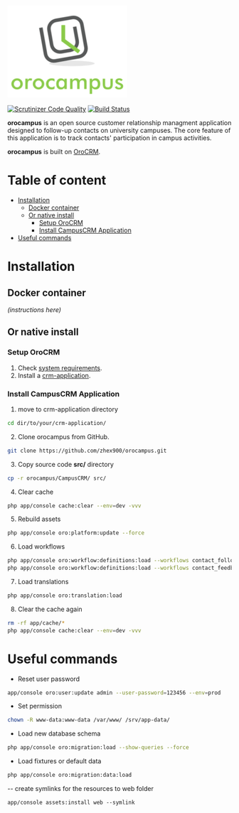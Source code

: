 ![logo](logo.png) 

[![Scrutinizer Code Quality](https://scrutinizer-ci.com/g/zhex900/orocampus/badges/quality-score.png?b=master)](https://scrutinizer-ci.com/g/zhex900/orocampus/?branch=master)
[![Build Status](https://scrutinizer-ci.com/g/zhex900/orocampus/badges/build.png?b=master)](https://scrutinizer-ci.com/g/zhex900/orocampus/build-status/master)

**orocampus** is an open source customer relationship managment application designed to follow-up contacts on university campuses. 
 The core feature of this application is to track contacts' participation in campus activities. 

**orocampus** is built on [OroCRM][1].

# Table of content
* [Installation](#installation)
  * [Docker container](#docker-container)
  * [Or native install](#native-install)
    * [Setup OroCRM](#setup-orocrm)
    * [Install CampusCRM Application](#install-campuscrm-application)
* [Useful commands](#useful_commands)

# <a name="installation"></a>Installation
## Docker container
*(instructions here)*

## <a name="native-install"></a>Or native install
### <a name="setup-orocrm"></a>Setup OroCRM
1. Check [system requirements][2].
2. Install a [crm-application][3].

### <a name="install-campuscrm-application"></a>Install CampusCRM Application
1. move to crm-application directory
``` bash
cd dir/to/your/crm-application/
```
2. Clone orocampus from GitHub.
``` bash
git clone https://github.com/zhex900/orocampus.git
```
3. Copy source code **src/** directory
```bash
cp -r orocampus/CampusCRM/ src/
```
4. Clear cache
``` bash
php app/console cache:clear --env=dev -vvv
```
5. Rebuild assets
``` bash
php app/console oro:platform:update --force
```
6. Load workflows
``` bash
php app/console oro:workflow:definitions:load --workflows contact_followup
php app/console oro:workflow:definitions:load --workflows contact_feedback
```
7. Load translations
``` bash
php app/console oro:translation:load
```
8. Clear the cache again
``` bash
rm -rf app/cache/*
php app/console cache:clear --env=dev -vvv
```

[1]:    https://github.com/orocrm/crm
[2]:    https://www.orocrm.com/documentation/index/current/system-requirements
[3]:    https://github.com/orocrm/crm-application/blob/master/README.md

# <a name="useful_commands"></a>Useful commands
- Reset user password
``` bash
app/console oro:user:update admin --user-password=123456 --env=prod
```    
- Set permission
``` bash
chown -R www-data:www-data /var/www/ /srv/app-data/
```
- Load new database schema
``` bash
php app/console oro:migration:load --show-queries --force
```
- Load fixtures or default data
``` bash
php app/console oro:migration:data:load
```
-- create symlinks for the resources to web folder
```
app/console assets:install web --symlink
```